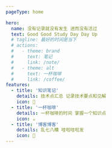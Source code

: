 ```yaml
---
pageType: home

hero:
  name: 没有记录就没有发生 进而没有活过
  text: Good Good Study Day Day Up
  # tagline: 最好的时间是当下
  # actions:
  #   - theme: brand
  #     text: 笔记
  #     link: /note/
  #   - theme: alt
  #     text: 一杯咖啡
  #     link: /coffee/
features:
  - title: '知识笔记'
    details: 技术点汇总 记录技术要点和见解
    icon: 📝
  - title: '一杯咖啡'
    details: 一杯咖啡的时间 掌握一个知识点
    icon: ☕️
  - title: '博客博客'
    details: 乱七八糟 哇啦哇啦发
    icon: 🚀
---
```

